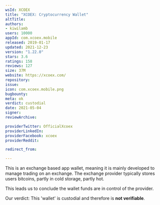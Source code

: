 ```yaml
---
wsId: XCOEX
title: "XCOEX: Cryptocurrency Wallet"
altTitle: 
authors:
- kiwilamb
users: 10000
appId: com.xcoex.mobile
released: 2019-01-17
updated: 2021-12-23
version: "1.22.0"
stars: 3.6
ratings: 158
reviews: 127
size: 37M
website: https://xcoex.com/
repository: 
issue: 
icon: com.xcoex.mobile.png
bugbounty: 
meta: ok
verdict: custodial
date: 2021-05-04
signer: 
reviewArchive:

providerTwitter: OfficialXcoex
providerLinkedIn: 
providerFacebook: xcoex
providerReddit: 

redirect_from:

---
```


This is an exchange based app wallet, meaning it is mainly developed to manage trading on an exchange.
The exchange provider typically stores users bitcoins, partly in cold storage, partly hot.

This leads us to conclude the wallet funds are in control of the provider.

Our verdict: This 'wallet' is custodial and therefore is **not verifiable**.
